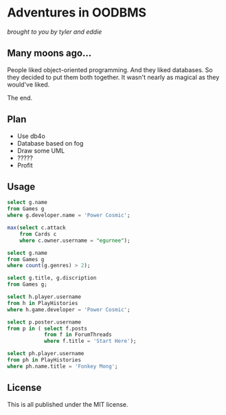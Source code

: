 # Adventures in OODBMS

*brought to you by tyler and eddie*

## Many moons ago...

People liked object-oriented programming. And they liked databases. So they decided to put them both together. It wasn't nearly as magical as they would've liked.

The end.

## Plan

- Use db4o
- Database based on fog
- Draw some UML
- ?????
- Profit

## Usage

```sql
select g.name
from Games g
where g.developer.name = 'Power Cosmic';

max(select c.attack
    from Cards c
    where c.owner.username = "egurnee");

select g.name
from Games g
where count(g.genres) > 2);

select g.title, g.discription
from Games g;

select h.player.username
from h in PlayHistories
where h.game.developer = 'Power Cosmic';

select p.poster.username
from p in ( select f.posts
            from f in ForumThreads
            where f.title = 'Start Here');

select ph.player.username
from ph in PlayHistories
where ph.name.title = 'Fonkey Mong';

```

## License

This is all published under the MIT license.

